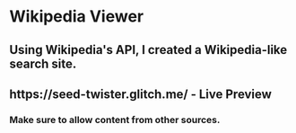 <h1> Wikipedia Viewer </h1>
<h2>Using Wikipedia's API, I created a Wikipedia-like search site. </h2>

<h2>https://seed-twister.glitch.me/ - Live Preview</h2>

<h3>Make sure to allow content from other sources.</h3>
